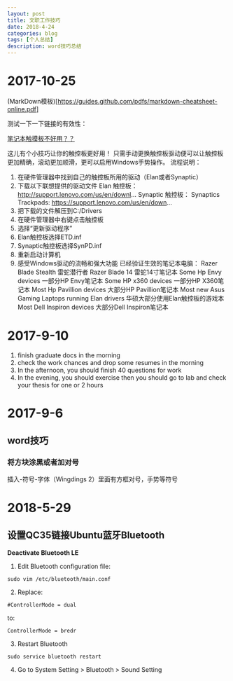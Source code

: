 ```yaml
---
layout: post
title: 文职工作技巧
date: 2018-4-24
categories: blog
tags: [个人总结]
description: word技巧总结
---
```


# 2017-10-25

(MarkDown模板)[https://guides.github.com/pdfs/markdown-cheatsheet-online.pdf]

测试一下一下链接的有效性：

[笔记本触摸板不好用？？](https://www.youtube.com/watch?v=f2rfwR-IV-c)

这儿有个小技巧让你的触控板更好用！ 只需手动更换触控板驱动便可以让触控板更加精确，滚动更加顺滑，更可以启用Windows手势操作。 流程说明：

1. 在硬件管理器中找到自己的触控板所用的驱动（Elan或者Synaptic）
2. 下载以下联想提供的驱动文件 Elan 触控板： http://support.lenovo.com/us/en/downl... Synaptic 触控板： Synaptics Trackpads: https://support.lenovo.com/us/en/down...
3. 把下载的文件解压到C:/Drivers
4. 在硬件管理器中右键点击触控板
5. 选择“更新驱动程序”
6. Elan触控板选择ETD.inf
6. Synaptic触控板选择SynPD.inf
7. 重新启动计算机
8. 感受Windows驱动的流畅和强大功能 已经验证生效的笔记本电脑： Razer Blade Stealth 雷蛇潜行者 Razer Blade 14 雷蛇14寸笔记本 Some Hp Envy devices 一部分HP Envy笔记本 Some HP x360 devices 一部分HP X360笔记本 Most Hp Pavillion devices 大部分HP Pavillion笔记本 Most new Asus Gaming Laptops running Elan drivers 华硕大部分使用Elan触控板的游戏本 Most Dell Inspiron devices 大部分Dell Inspiron笔记本

# 2017-9-10

1. finish graduate docs in the morning
2. check the work chances and drop some resumes in the morning
3. In the afternoon, you should finish 40 questions for work
4. In the evening, you should exercise then you should go to lab and check your thesis for one or 2 hours

# 2017-9-6

## word技巧

### 将方块涂黑或者加对号

插入-符号-字体（Wingdings 2）里面有方框对号，手势等符号

# 2018-5-29

## 设置QC35链接Ubuntu蓝牙Bluetooth

**Deactivate Bluetooth LE**

1. Edit Bluetooth configuration file:

```
sudo vim /etc/bluetooth/main.conf
```

2. Replace:

```
#ControllerMode = dual
```

to:

```
ControllerMode = bredr
```

3. Restart Bluetooth

```
sudo service bluetooth restart
```

4. Go to System Setting > Bluetooth > Sound Setting
